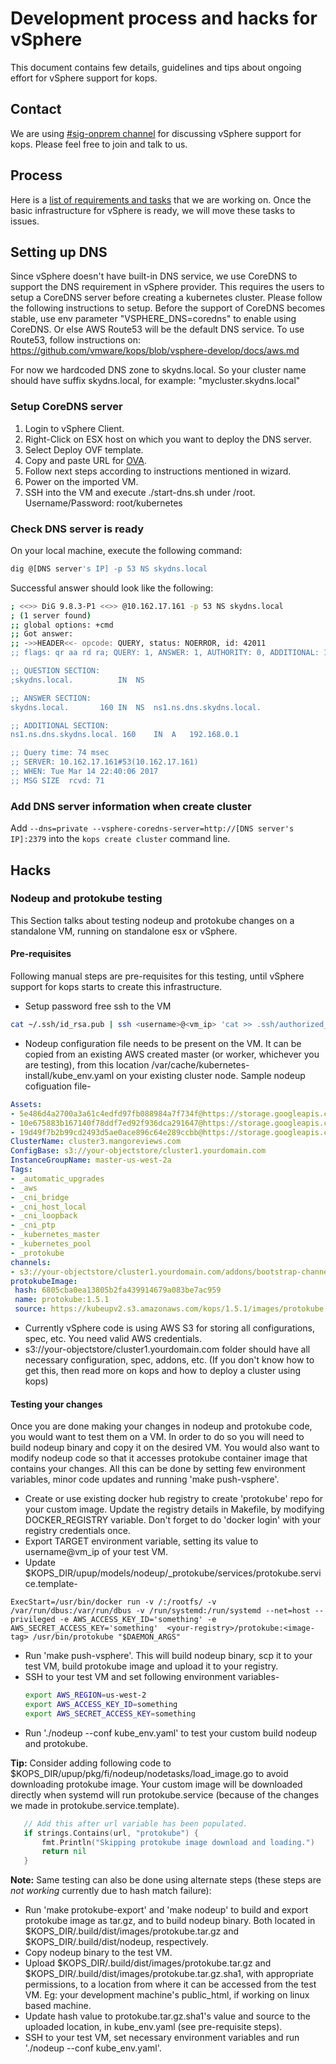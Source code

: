# Development process and hacks for vSphere

This document contains few details, guidelines and tips about ongoing effort for vSphere support for kops.

## Contact
We are using [#sig-onprem channel](https://kubernetes.slack.com/messages/sig-onprem/) for discussing vSphere support for kops. Please feel free to join and talk to us.

## Process
Here is a [list of requirements and tasks](https://docs.google.com/document/d/10L7I98GuW7o7QuX_1QTouxC0t0aEO_68uHKNc7o4fXY/edit#heading=h.6wyer21z75n9 "Kops-vSphere specification") that we are working on. Once the basic infrastructure for vSphere is ready, we will move these tasks to issues.

## Setting up DNS
Since vSphere doesn't have built-in DNS service, we use CoreDNS to support the DNS requirement in vSphere provider. This requires the users to setup a CoreDNS server before creating a kubernetes cluster. Please follow the following instructions to setup.
Before the support of CoreDNS becomes stable, use env parameter "VSPHERE_DNS=coredns" to enable using CoreDNS. Or else AWS Route53 will be the default DNS service. To use Route53, follow instructions on: https://github.com/vmware/kops/blob/vsphere-develop/docs/aws.md

For now we hardcoded DNS zone to skydns.local. So your cluster name should have suffix skydns.local, for example: "mycluster.skydns.local"

### Setup CoreDNS server
1. Login to vSphere Client.
2. Right-Click on ESX host on which you want to deploy the DNS server.
3. Select Deploy OVF template.
4. Copy and paste URL for [OVA](https://storage.googleapis.com/kubernetes-anywhere-for-vsphere-cna-storage/coredns.ova).
5. Follow next steps according to instructions mentioned in wizard.
6. Power on the imported VM.
7. SSH into the VM and execute ./start-dns.sh under /root. Username/Password: root/kubernetes

### Check DNS server is ready
On your local machine, execute the following command:
```bash
dig @[DNS server's IP] -p 53 NS skydns.local
```

Successful answer should look like the following:
```bash
; <<>> DiG 9.8.3-P1 <<>> @10.162.17.161 -p 53 NS skydns.local
; (1 server found)
;; global options: +cmd
;; Got answer:
;; ->>HEADER<<- opcode: QUERY, status: NOERROR, id: 42011
;; flags: qr aa rd ra; QUERY: 1, ANSWER: 1, AUTHORITY: 0, ADDITIONAL: 1

;; QUESTION SECTION:
;skydns.local.			IN	NS

;; ANSWER SECTION:
skydns.local.		160	IN	NS	ns1.ns.dns.skydns.local.

;; ADDITIONAL SECTION:
ns1.ns.dns.skydns.local. 160	IN	A	192.168.0.1

;; Query time: 74 msec
;; SERVER: 10.162.17.161#53(10.162.17.161)
;; WHEN: Tue Mar 14 22:40:06 2017
;; MSG SIZE  rcvd: 71
```

### Add DNS server information when create cluster
Add ```--dns=private --vsphere-coredns-server=http://[DNS server's IP]:2379``` into the ```kops create cluster``` command line.

## Hacks

### Nodeup and protokube testing
This Section talks about testing nodeup and protokube changes on a standalone VM, running on standalone esx or vSphere.

#### Pre-requisites
Following manual steps are pre-requisites for this testing, until vSphere support for kops starts to create this infrastructure.

+ Setup password free ssh to the VM
```bash
cat ~/.ssh/id_rsa.pub | ssh <username>@<vm_ip> 'cat >> .ssh/authorized_keys'
```
+ Nodeup configuration file needs to be present on the VM. It can be copied from an existing AWS created master (or worker, whichever you are testing), from this location /var/cache/kubernetes-install/kube_env.yaml on your existing cluster node. Sample nodeup cofiguation file-
 ```yaml
Assets:
- 5e486d4a2700a3a61c4edfd97fb088984a7f734f@https://storage.googleapis.com/kubernetes-release/release/v1.5.2/bin/linux/amd64/kubelet
- 10e675883b167140f78ddf7ed92f936dca291647@https://storage.googleapis.com/kubernetes-release/release/v1.5.2/bin/linux/amd64/kubectl
- 19d49f7b2b99cd2493d5ae0ace896c64e289ccbb@https://storage.googleapis.com/kubernetes-release/network-plugins/cni-07a8a28637e97b22eb8dfe710eeae1344f69d16e.tar.gz
ClusterName: cluster3.mangoreviews.com
ConfigBase: s3://your-objectstore/cluster1.yourdomain.com
InstanceGroupName: master-us-west-2a
Tags:
- _automatic_upgrades
- _aws
- _cni_bridge
- _cni_host_local
- _cni_loopback
- _cni_ptp
- _kubernetes_master
- _kubernetes_pool
- _protokube
channels:
- s3://your-objectstore/cluster1.yourdomain.com/addons/bootstrap-channel.yaml
protokubeImage:
  hash: 6805cba0ea13805b2fa439914679a083be7ac959
  name: protokube:1.5.1
  source: https://kubeupv2.s3.amazonaws.com/kops/1.5.1/images/protokube.tar.gz

 ```
+ Currently vSphere code is using AWS S3 for storing all configurations, spec, etc. You need valid AWS credentials.
+ s3://your-objectstore/cluster1.yourdomain.com folder should have all necessary configuration, spec, addons, etc. (If you don't know how to get this, then read more on kops and how to deploy a cluster using kops)

#### Testing your changes
Once you are done making your changes in nodeup and protokube code, you would want to test them on a VM. In order to do so you will need to build nodeup binary and copy it on the desired VM. You would also want to modify nodeup code so that it accesses protokube container image that contains your changes. All this can be done by setting few environment variables, minor code updates and running 'make push-vsphere'.

 + Create or use existing docker hub registry to create 'protokube' repo for your custom image. Update the registry details in Makefile, by modifying DOCKER_REGISTRY variable. Don't forget to do 'docker login' with your registry credentials once.
 + Export TARGET environment variable, setting its value to username@vm_ip of your test VM.
 + Update $KOPS_DIR/upup/models/nodeup/_protokube/services/protokube.service.template-
 ```
 ExecStart=/usr/bin/docker run -v /:/rootfs/ -v /var/run/dbus:/var/run/dbus -v /run/systemd:/run/systemd --net=host --privileged -e AWS_ACCESS_KEY_ID='something' -e AWS_SECRET_ACCESS_KEY='something'  <your-registry>/protokube:<image-tag> /usr/bin/protokube "$DAEMON_ARGS"
 ```
+ Run 'make push-vsphere'. This will build nodeup binary, scp it to your test VM, build protokube image and upload it to your registry.
+ SSH to your test VM and set following environment variables-
  ```bash
  export AWS_REGION=us-west-2
  export AWS_ACCESS_KEY_ID=something
  export AWS_SECRET_ACCESS_KEY=something
  ```
+ Run './nodeup --conf kube_env.yaml' to test your custom build nodeup and protokube.

**Tip:** Consider adding following code to $KOPS_DIR/upup/pkg/fi/nodeup/nodetasks/load_image.go to avoid downloading protokube image. Your custom image will be downloaded directly when systemd will run protokube.service (because of the changes we made in protokube.service.template).
 ```go
 	// Add this after url variable has been populated.
 	if strings.Contains(url, "protokube") {
 		fmt.Println("Skipping protokube image download and loading.")
 		return nil
 	}
 ```


 **Note:** Same testing can also be done using alternate steps (these steps are _not working_ currently due to hash match failure):
  + Run 'make protokube-export' and 'make nodeup' to build and export protokube image as tar.gz, and to build nodeup binary. Both located in $KOPS_DIR/.build/dist/images/protokube.tar.gz and $KOPS_DIR/.build/dist/nodeup, respectively.
  + Copy nodeup binary to the test VM.
  + Upload $KOPS_DIR/.build/dist/images/protokube.tar.gz and $KOPS_DIR/.build/dist/images/protokube.tar.gz.sha1, with appropriate permissions, to a location from where it can be accessed from the test VM. Eg: your development machine's public_html, if working on linux based machine.
  + Update hash value to protokube.tar.gz.sha1's value and source to the uploaded location, in kube_env.yaml (see pre-requisite steps).
  + SSH to your test VM, set necessary environment variables and run './nodeup --conf kube_env.yaml'.
